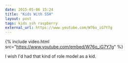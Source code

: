 ```yaml
---
date: 2015-05-06 15:24
title: "Kids With SSH"
layout: post
tags: kids ssh raspberry
external_url: https://www.youtube.com/W76o_iG7Y7g
---
```


{% include video.html src="https://www.youtube.com/embed/W76o_iG7Y7g" %}

I wish I'd had that kind of role model as a kid.
